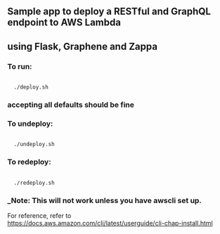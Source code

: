 ## Sample app to deploy a RESTful and GraphQL endpoint to AWS Lambda 
## using Flask, Graphene and Zappa

### To run:
<code>
  ./deploy.sh
</code>

### accepting all defaults should be fine
### To undeploy:
<code>
  ./undeploy.sh
</code>

### To redeploy:
<code>
  ./redeploy.sh
</code>

### _Note: This will not work unless you have awscli set up.
For reference, refer to https://docs.aws.amazon.com/cli/latest/userguide/cli-chap-install.html
